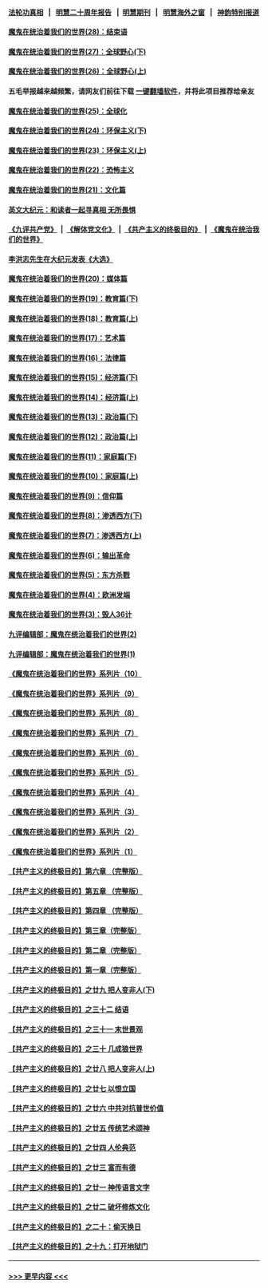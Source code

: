 #### [法轮功真相](https://github.com/gfw-breaker/truth/blob/master/README.md?t=0) &nbsp;&nbsp;|&nbsp;&nbsp; [明慧二十周年报告](https://github.com/gfw-breaker/mh-reports/blob/master/README.md?t=0) &nbsp;&nbsp;|&nbsp;&nbsp;[明慧期刊](https://github.com/gfw-breaker/mh-qikan) &nbsp;&nbsp;|&nbsp;&nbsp; [明慧海外之窗](https://github.com/gfw-breaker/mh-news/blob/master/README.md?t=0) &nbsp;&nbsp;|&nbsp;&nbsp; [神韵特别报道](https://github.com/gfw-breaker/mh-news/blob/master/shenyun.md?t=0)
#### [魔鬼在统治着我们的世界(28)：结束语](../pages/nsc422/n10936246.md?t=07082051) 
#### [魔鬼在统治着我们的世界(27)：全球野心(下)](../pages/nsc422/n10928319.md?t=07082051) 
#### [魔鬼在统治着我们的世界(26)：全球野心(上)](../pages/nsc422/n10900318.md?t=07082051) 
#### 五毛举报越来越频繁，请网友们前往下载 [一键翻墙软件](https://github.com/gfw-breaker/ssr-accounts)，并将此项目推荐给亲友
#### [魔鬼在统治着我们的世界(25)：全球化](../pages/nsc422/n10788205.md?t=07082051) 
#### [魔鬼在统治着我们的世界(24)：环保主义(下)](../pages/nsc422/n10695307.md?t=07082051) 
#### [魔鬼在统治着我们的世界(23)：环保主义(上)](../pages/nsc422/n10688613.md?t=07082051) 
#### [魔鬼在统治着我们的世界(22)：恐怖主义](../pages/nsc422/n10614727.md?t=07082051) 
#### [魔鬼在统治着我们的世界(21)：文化篇](../pages/nsc422/n10597706.md?t=07082051) 
#### [英文大纪元：和读者一起寻真相 无所畏惧](../pages/nsc422/n12542027.md?t=07082051) 
#### [《九评共产党》](https://github.com/begood0513/9ping.md/blob/master/README.md) &nbsp;|&nbsp; [《解体党文化》](../../../../jtdwh.md/blob/master/README.md)  &nbsp;|&nbsp; [《共产主义的终极目的》](../../../../gczydzjmd.md/blob/master/README.md) &nbsp;|&nbsp; [《魔鬼在统治我们的世界》](../../../../mgztzwmdsj.md/blob/master/README.md) 
#### [李洪志先生在大纪元发表《大选》](../pages/nsc422/n12534746.md?t=07082051) 
#### [魔鬼在统治着我们的世界(20)：媒体篇](../pages/nsc422/n10586579.md?t=07082051) 
#### [魔鬼在统治着我们的世界(19)：教育篇(下)](../pages/nsc422/n10564808.md?t=07082051) 
#### [魔鬼在统治着我们的世界(18)：教育篇(上)](../pages/nsc422/n10526970.md?t=07082051) 
#### [魔鬼在统治着我们的世界(17)：艺术篇](../pages/nsc422/n10499093.md?t=07082051) 
#### [魔鬼在统治着我们的世界(16)：法律篇](../pages/nsc422/n10485969.md?t=07082051) 
#### [魔鬼在统治着我们的世界(15)：经济篇(下)](../pages/nsc422/n10469975.md?t=07082051) 
#### [魔鬼在统治着我们的世界(14)：经济篇(上)](../pages/nsc422/n10457370.md?t=07082051) 
#### [魔鬼在统治着我们的世界(13)：政治篇(下)](../pages/nsc422/n10448270.md?t=07082051) 
#### [魔鬼在统治着我们的世界(12)：政治篇(上)](../pages/nsc422/n10444576.md?t=07082051) 
#### [魔鬼在统治着我们的世界(11)：家庭篇(下)](../pages/nsc422/n10440961.md?t=07082051) 
#### [魔鬼在统治着我们的世界(10)：家庭篇(上)](../pages/nsc422/n10435448.md?t=07082051) 
#### [魔鬼在统治着我们的世界(9)：信仰篇](../pages/nsc422/n10432159.md?t=07082051) 
#### [魔鬼在统治着我们的世界(8)：渗透西方(下)](../pages/nsc422/n10429603.md?t=07082051) 
#### [魔鬼在统治着我们的世界(7)：渗透西方(上)](../pages/nsc422/n10426013.md?t=07082051) 
#### [魔鬼在统治着我们的世界(6)：输出革命](../pages/nsc422/n10421536.md?t=07082051) 
#### [魔鬼在统治着我们的世界(5)：东方杀戮](../pages/nsc422/n10417707.md?t=07082051) 
#### [魔鬼在统治着我们的世界(4)：欧洲发端](../pages/nsc422/n10414890.md?t=07082051) 
#### [魔鬼在统治着我们的世界(3)：毁人36计](../pages/nsc422/n10411583.md?t=07082051) 
#### [九评编辑部：魔鬼在统治着我们的世界(2)](../pages/nsc422/n10410036.md?t=07082051) 
#### [九评编辑部：魔鬼在统治着我们的世界(1)](../pages/nsc422/n10406825.md?t=07082051) 
#### [《魔鬼在统治着我们的世界》系列片（10）](../pages/nsc422/n12292670.md?t=07082051) 
#### [《魔鬼在统治着我们的世界》系列片（9）](../pages/nsc422/n12290859.md?t=07082051) 
#### [《魔鬼在统治着我们的世界》系列片（8）](../pages/nsc422/n12287445.md?t=07082051) 
#### [《魔鬼在统治着我们的世界》系列片（7）](../pages/nsc422/n12283425.md?t=07082051) 
#### [《魔鬼在统治着我们的世界》系列片（6）](../pages/nsc422/n12282314.md?t=07082051) 
#### [《魔鬼在统治着我们的世界》系列片（5）](../pages/nsc422/n12281419.md?t=07082051) 
#### [《魔鬼在统治着我们的世界》系列片（4）](../pages/nsc422/n12274024.md?t=07082051) 
#### [《魔鬼在统治着我们的世界》系列片（3）](../pages/nsc422/n12271322.md?t=07082051) 
#### [《魔鬼在统治着我们的世界》系列片（2）](../pages/nsc422/n12269049.md?t=07082051) 
#### [《魔鬼在统治着我们的世界》系列片（1）](../pages/nsc422/n12267575.md?t=07082051) 
#### [【共产主义的终极目的】第六章 （完整版）](../pages/nsc422/n11428913.md?t=07082051) 
#### [【共产主义的终极目的】第五章 （完整版）](../pages/nsc422/n11428912.md?t=07082051) 
#### [【共产主义的终极目的】第四章 （完整版）](../pages/nsc422/n11428907.md?t=07082051) 
#### [【共产主义的终极目的】第三章（完整版）](../pages/nsc422/n11428848.md?t=07082051) 
#### [【共产主义的终极目的】第二章（完整版）](../pages/nsc422/n11428831.md?t=07082051) 
#### [【共产主义的终极目的】第一章（完整版）](../pages/nsc422/n11417651.md?t=07082051) 
#### [【共产主义的终极目的】之廿九 把人变非人(下)](../pages/nsc422/n11344140.md?t=07082051) 
#### [【共产主义的终极目的】之三十二 结语](../pages/nsc422/n11360535.md?t=07082051) 
#### [【共产主义的终极目的】之三十一 末世景观](../pages/nsc422/n11351129.md?t=07082051) 
#### [【共产主义的终极目的】之三十 几成狼世界](../pages/nsc422/n11348280.md?t=07082051) 
#### [【共产主义的终极目的】之廿八 把人变非人(上)](../pages/nsc422/n11340492.md?t=07082051) 
#### [【共产主义的终极目的】之廿七 以恨立国](../pages/nsc422/n11336944.md?t=07082051) 
#### [【共产主义的终极目的】之廿六 中共对抗普世价值](../pages/nsc422/n11324785.md?t=07082051) 
#### [【共产主义的终极目的】之廿五 传统艺术颂神](../pages/nsc422/n11296396.md?t=07082051) 
#### [【共产主义的终极目的】之廿四 人伦典范](../pages/nsc422/n11296397.md?t=07082051) 
#### [【共产主义的终极目的】之廿三 富而有德](../pages/nsc422/n11283598.md?t=07082051) 
#### [【共产主义的终极目的】之廿一 神传语言文字](../pages/nsc422/n11263265.md?t=07082051) 
#### [【共产主义的终极目的】之廿二 破坏修炼文化](../pages/nsc422/n11245728.md?t=07082051) 
#### [【共产主义的终极目的】之二十：偷天换日](../pages/nsc422/n11238846.md?t=07082051) 
#### [【共产主义的终极目的】之十九：打开地狱门](../pages/nsc422/n11206376.md?t=07082051) 

----
#### [ >>> 更早内容 <<< ](../indexes/nsc422-earlier.md)
